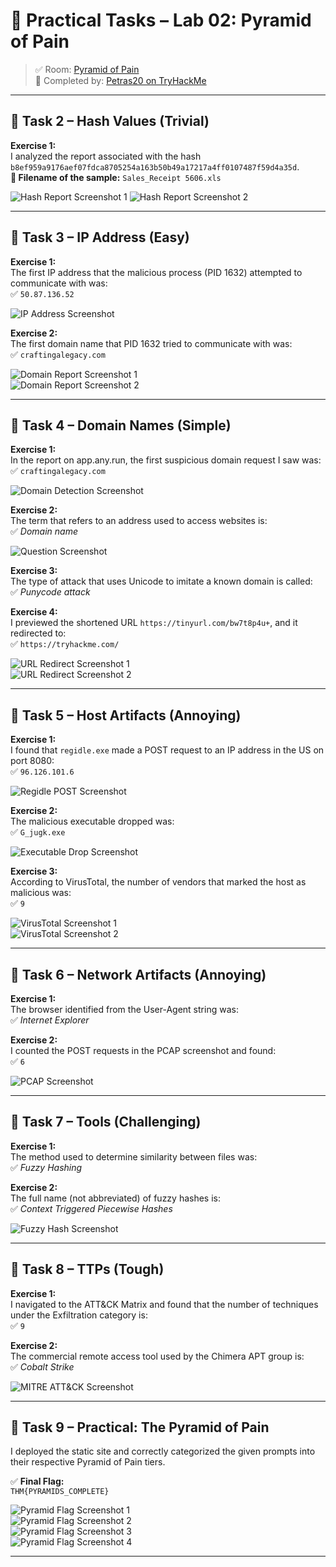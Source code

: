 # 🧪 Practical Tasks – Lab 02: Pyramid of Pain

> ✅ Room: [Pyramid of Pain](https://tryhackme.com/room/pyramidofpain)  
> 👤 Completed by: [Petras20 on TryHackMe](https://tryhackme.com/p/Petras20)

---

## 🔹 Task 2 – Hash Values (Trivial)

**Exercise 1:**  
I analyzed the report associated with the hash `b8ef959a9176aef07fdca8705254a163b50b49a17217a4ff0107487f59d4a35d`.  
**📝 Filename of the sample:** `Sales_Receipt 5606.xls`

![Hash Report Screenshot 1](https://github.com/user-attachments/assets/cef1b21f-33fe-4a49-8b09-bbfe85b90b7f)
![Hash Report Screenshot 2](https://github.com/user-attachments/assets/a1122b17-0b6c-4538-a9ec-2295ebec3ed9)

---

## 🔹 Task 3 – IP Address (Easy)

**Exercise 1:**  
The first IP address that the malicious process (PID 1632) attempted to communicate with was:  
✅ `50.87.136.52`

![IP Address Screenshot](https://github.com/user-attachments/assets/784b67de-d030-4dcc-8791-69970ccdc431)

**Exercise 2:**  
The first domain name that PID 1632 tried to communicate with was:  
✅ `craftingalegacy.com`

![Domain Report Screenshot 1](https://github.com/user-attachments/assets/205ba1f8-7848-417b-969c-6f39d9077e7d)  
![Domain Report Screenshot 2](https://github.com/user-attachments/assets/471a6497-8128-40e0-a1a1-32347717c075)

---

## 🔹 Task 4 – Domain Names (Simple)

**Exercise 1:**  
In the report on app.any.run, the first suspicious domain request I saw was:  
✅ `craftingalegacy.com`

![Domain Detection Screenshot](https://github.com/user-attachments/assets/ceeb1827-2360-41c4-866f-99f57ae6a105)

**Exercise 2:**  
The term that refers to an address used to access websites is:  
✅ *Domain name*

![Question Screenshot](https://github.com/user-attachments/assets/64e91389-85ba-40c7-84ef-ce82acd2f9f6)

**Exercise 3:**  
The type of attack that uses Unicode to imitate a known domain is called:  
✅ *Punycode attack*

**Exercise 4:**  
I previewed the shortened URL `https://tinyurl.com/bw7t8p4u+`, and it redirected to:  
✅ `https://tryhackme.com/`

![URL Redirect Screenshot 1](https://github.com/user-attachments/assets/cbcad94e-5109-4c51-8a00-f6dbaa0fa3c0)  
![URL Redirect Screenshot 2](https://github.com/user-attachments/assets/10ae5d87-5fa4-49c4-97b7-6bf6728aeadb)

---

## 🔹 Task 5 – Host Artifacts (Annoying)

**Exercise 1:**  
I found that `regidle.exe` made a POST request to an IP address in the US on port 8080:  
✅ `96.126.101.6`

![Regidle POST Screenshot](https://github.com/user-attachments/assets/07d8baee-4d5d-4c50-ab0f-9bb20b3c78ae)

**Exercise 2:**  
The malicious executable dropped was:  
✅ `G_jugk.exe`

![Executable Drop Screenshot](https://github.com/user-attachments/assets/22aed358-f790-4f0e-99c5-9a9da65e7c28)

**Exercise 3:**  
According to VirusTotal, the number of vendors that marked the host as malicious was:  
✅ `9`

![VirusTotal Screenshot 1](https://github.com/user-attachments/assets/0227469a-2fa4-4746-b0c2-f755c2ddb437)  
![VirusTotal Screenshot 2](https://github.com/user-attachments/assets/97a07f21-6b68-4274-b3ba-eb92ef1c4403)

---

## 🔹 Task 6 – Network Artifacts (Annoying)

**Exercise 1:**  
The browser identified from the User-Agent string was:  
✅ *Internet Explorer*

**Exercise 2:**  
I counted the POST requests in the PCAP screenshot and found:  
✅ `6`

![PCAP Screenshot](https://github.com/user-attachments/assets/335b3b63-6a22-44e7-b53e-4a7ac58c9a6e)

---

## 🔹 Task 7 – Tools (Challenging)

**Exercise 1:**  
The method used to determine similarity between files was:  
✅ *Fuzzy Hashing*

**Exercise 2:**  
The full name (not abbreviated) of fuzzy hashes is:  
✅ *Context Triggered Piecewise Hashes*

![Fuzzy Hash Screenshot](https://github.com/user-attachments/assets/2b3f8bf2-8f26-4628-934c-2d7225cfe1bf)

---

## 🔹 Task 8 – TTPs (Tough)

**Exercise 1:**  
I navigated to the ATT&CK Matrix and found that the number of techniques under the Exfiltration category is:  
✅ `9`

**Exercise 2:**  
The commercial remote access tool used by the Chimera APT group is:  
✅ *Cobalt Strike*

![MITRE ATT&CK Screenshot](https://github.com/user-attachments/assets/e44afbde-8d4a-4236-90ea-1054d2bda425)

---

## 🔹 Task 9 – Practical: The Pyramid of Pain

I deployed the static site and correctly categorized the given prompts into their respective Pyramid of Pain tiers.

✅ **Final Flag:**  
`THM{PYRAMIDS_COMPLETE}`

![Pyramid Flag Screenshot 1](https://github.com/user-attachments/assets/4b344c66-69d4-4bf6-a87a-ac2ba7390325)  
![Pyramid Flag Screenshot 2](https://github.com/user-attachments/assets/c1ef5026-1994-4411-9a2f-b82adc5c9555)  
![Pyramid Flag Screenshot 3](https://github.com/user-attachments/assets/9c29ad79-a132-44f5-bbc0-49dd8feb9a46)  
![Pyramid Flag Screenshot 4](https://github.com/user-attachments/assets/e9d14c54-9f1a-41e7-957e-0cb6200e4988)

---
